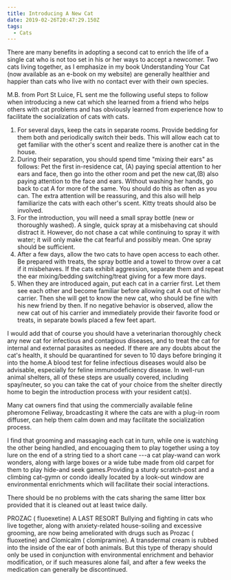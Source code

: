 ```yaml
---
title: Introducing A New Cat
date: 2019-02-26T20:47:29.150Z
tags:
  - Cats
---
```

There are many benefits in adopting a second cat to enrich the life of a single cat who is not too set in his or her ways to accept a newcomer. Two cats living together, as I emphasize in my book Understanding Your Cat (now available as an e-book on my website) are generally healthier and happier than cats who live with no contact ever with their own species.

M.B. from Port St Luice, FL sent me the following useful steps to follow when introducing a new cat which she learned from a friend who helps others with cat problems and has obviously learned from experience how to facilitate the socialization of cats with cats.

1. For several days, keep the cats in separate rooms. Provide bedding for them both and periodically switch their beds. This will allow each cat to get familiar with the other's scent and realize there is another cat in the house.
2. During their separation, you should spend time "mixing their ears" as follows: Pet the first in-residence cat, (A) paying special attention to her ears and face, then go into the other room and pet the new cat,(B) also paying attention to the face and ears. Without washing her hands, go back to cat A for more of the same. You should do this as often as you can. The extra attention will be reassuring, and this also will help familiarize the cats with each other's scent. Kitty treats should also be involved.
3. For the introduction, you will need a small spray bottle (new or thoroughly washed). A single, quick spray at a misbehaving cat should distract it. However, do not chase a cat while continuing to spray it with water; it will only make the cat fearful and possibly mean. One spray should be sufficient.
4. After a few days, allow the two cats to have open access to each other. Be prepared with treats, the spray bottle and a towel to throw over a cat if it misbehaves. If the cats exhibit aggression, separate them and repeat the ear mixing/bedding switching/treat giving for a few more days.
5. When they are introduced again, put each cat in a carrier first. Let them see each other and become familiar before allowing cat A out of his/her carrier. Then she will get to know the new cat, who should be fine with his new friend by then. If no negative behavior is observed, allow the new cat out of his carrier and immediately provide their favorite food or treats, in separate bowls placed a few feet apart. 

I would add that of course you should have a veterinarian thoroughly check any new cat for infectious and contagious diseases, and to treat the cat for internal and external parasites as needed. If there are any doubts about the cat's health, it should be quarantined for seven to 10 days before bringing it into the home.A blood test for feline infectious diseases would also be advisable, especially for feline immunodeficiency disease. In well-run animal shelters, all of these steps are usually covered, including spay/neuter, so you can take the cat of your choice from the shelter directly home to begin the introduction process with your resident cat(s).

Many cat owners find that using the commercially available feline pheromone Feliway, broadcasting it where the cats are with a plug-in room diffuser, can help them calm down and may facilitate the socialization process.

I find that grooming and massaging each cat in turn, while one is watching the other being handled, and encouaging them to play together using a toy lure on the end of a string tied to a short cane ---a cat play-wand can work wonders, along with large boxes or a wide tube made from old carpet for them to play hide-and seek games.Providing a sturdy scratch-post and a climbing cat-gymn or condo ideally located by a look-out window are environmental enrichments which will facilitate their social interactions.

There should be no problems with the cats sharing the same litter box provided that it is cleaned out at least twice daily.

PROZAC ( fluoexetine) A LAST RESORT Bullying and fighting in cats who live together, along with anxiety-related house-soiling and excessive grooming, are now being ameliorated with drugs such as Prozac ( fluoxetine)  and Clomicalm ( clomipramine). A transdermal cream is rubbed into the inside of the ear of both animals. But this type of therapy should only be used in conjunction with environmental enrichment and behavior modification, or if such measures alone fail, and after a few weeks the medication can generally be discontinued.
